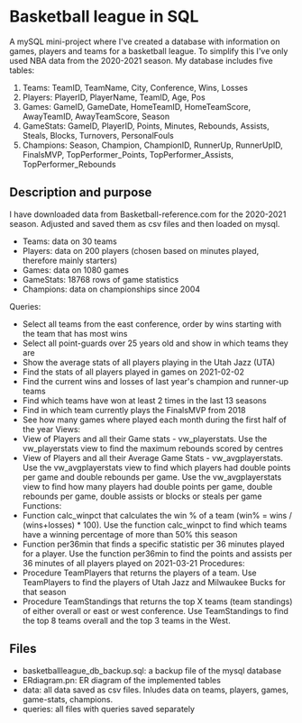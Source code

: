 # Basketball league in SQL

A mySQL mini-project where I've created a database with information on games, players and teams for a basketball league. To simplify this I've only used NBA data from the 2020-2021 season. My database includes five tables:
1. Teams: TeamID, TeamName, City, Conference, Wins, Losses
2. Players: PlayerID, PlayerName, TeamID, Age, Pos
3. Games: GameID, GameDate, HomeTeamID, HomeTeamScore, AwayTeamID, AwayTeamScore, Season
4. GameStats: GameID, PlayerID, Points, Minutes, Rebounds, Assists, Steals, Blocks, Turnovers, PersonalFouls
5. Champions: Season, Champion, ChampionID, RunnerUp, RunnerUpID, FinalsMVP, TopPerformer_Points, TopPerformer_Assists, TopPerformer_Rebounds

## Description and purpose

I have downloaded data from Basketball-reference.com for the 2020-2021 season. Adjusted and saved them as csv files and then loaded on mysql.
- Teams: data on 30 teams
- Players: data on 200 players (chosen based on minutes played, therefore mainly starters)
- Games: data on 1080 games
- GameStats: 18768 rows of game statistics
- Champions: data on championships since 2004

Queries: 
- Select all teams from the east conference, order by wins starting with the team that has most wins
- Select all point-guards over 25 years old and show in which teams they are
- Show the average stats of all players playing in the Utah Jazz (UTA)
- Find the stats of all players played in games on 2021-02-02
- Find the current wins and losses of last year's champion and runner-up teams
- Find which teams have won at least 2 times in the last 13 seasons
- Find in which team currently plays the FinalsMVP from 2018
- See how many games where played each month during the first half of the year
Views:
- View of Players and all their Game stats - vw_playerstats. Use the vw_playerstats view to find the maximum rebounds scored by centres
- View of Players and all their Average Game Stats - vw_avgplayerstats. Use the vw_avgplayerstats view to find which players had double points per game and double rebounds per game. Use the vw_avgplayerstats view to find how many players had double points per game, double rebounds per game, double assists or blocks or steals per game 
Functions:
- Function calc_winpct that calculates the win % of a team (win% = wins / (wins+losses) * 100). Use the function calc_winpct to find which teams have a winning percentage of more than 50% this season
- Function per36min that finds a specific statistic per 36 minutes played for a player. Use the function per36min to find the points and assists per 36 minutes of all players played on 2021-03-21
Procedures:
- Procedure TeamPlayers that returns the players of a team. Use TeamPlayers to find the players of Utah Jazz and Milwaukee Bucks for that season
- Procedure TeamStandings that returns the top X teams (team standings) of either overall or east or west conference. Use TeamStandings to find the top 8 teams overall  and the top 3 teams in the West.

## Files
- basketballleague_db_backup.sql: a backup file of the mysql database
- ERdiagram.pn: ER diagram of the implemented tables
- data: all data saved as csv files. Inludes data on teams, players, games, game-stats, champions.
- queries: all files with queries saved separately
